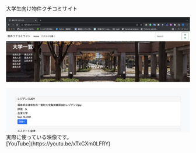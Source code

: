 大学生向け物件クチコミサイト

<img src="./img/web.png">
実際に使っている映像です。<br>
[YouTube](https://youtu.be/xTxCXm0LFRY)
